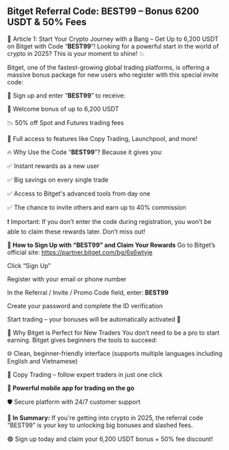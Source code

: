 ## Bitget Referral Code: BEST99 – Bonus 6200 USDT & 50% Fees
🎉 Article 1: Start Your Crypto Journey with a Bang – Get Up to 6,200 USDT on Bitget with Code “**BEST99**”!
Looking for a powerful start in the world of crypto in 2025? This is your moment to shine! 💥

Bitget, one of the fastest-growing global trading platforms, is offering a massive bonus package for new users who register with this special invite code:

🎁 Sign up and enter “**BEST99**” to receive:

💸 Welcome bonus of up to 6,200 USDT

📉 50% off Spot and Futures trading fees

🚀 Full access to features like Copy Trading, Launchpool, and more!

🔥 Why Use the Code “**BEST99**”?
Because it gives you:

✅ Instant rewards as a new user

✅ Big savings on every single trade

✅ Access to Bitget's advanced tools from day one

✅ The chance to invite others and earn up to 40% commission

❗ Important: If you don’t enter the code during registration, you won’t be able to claim these rewards later. Don’t miss out!

**📲 How to Sign Up with “BEST99” and Claim Your Rewards**
Go to Bitget’s official site: https://partner.bitget.com/bg/6s6wtyje

Click “Sign Up”

Register with your email or phone number

In the Referral / Invite / Promo Code field, enter: **BEST99**

Create your password and complete the ID verification

Start trading – your bonuses will be automatically activated 🎉

💎 Why Bitget is Perfect for New Traders
You don’t need to be a pro to start earning. Bitget gives beginners the tools to succeed:

🌐 Clean, beginner-friendly interface (supports multiple languages including English and Vietnamese)

🤖 Copy Trading – follow expert traders in just one click

**📱 Powerful mobile app for trading on the go**

🛡️ Secure platform with 24/7 customer support

**🎯 In Summary:**
If you're getting into crypto in 2025, the referral code “BEST99” is your key to unlocking big bonuses and slashed fees.

🟢 Sign up today and claim your 6,200 USDT bonus + 50% fee discount!
